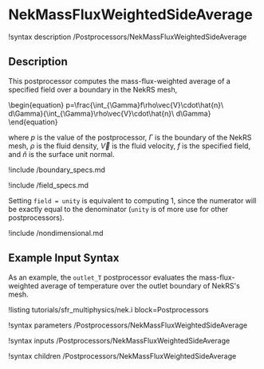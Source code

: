 # NekMassFluxWeightedSideAverage

!syntax description /Postprocessors/NekMassFluxWeightedSideAverage

## Description

This postprocessor computes the mass-flux-weighted average of
a specified field over a boundary in the NekRS mesh,

\begin{equation}
p=\frac{\int_{\Gamma}f\rho\vec{V}\cdot\hat{n}\ d\Gamma}{\int_{\Gamma}\rho\vec{V}\cdot\hat{n}\ d\Gamma}
\end{equation}

where $p$ is the value of the postprocessor,
$\Gamma$ is the boundary of the NekRS mesh,
$\rho$ is the fluid density, $\vec{V}$ is the fluid velocity,
$f$ is the specified field,
and $\hat{n}$ is the surface unit normal.

!include /boundary_specs.md

!include /field_specs.md

Setting `field = unity` is equivalent to computing
1, since the numerator will be exactly equal to the denominator (`unity` is
of more use for other postprocessors).

!include /nondimensional.md

## Example Input Syntax

As an example, the `outlet_T` postprocessor evaluates the mass-flux-weighted
average of temperature over the outlet boundary of NekRS's mesh.

!listing tutorials/sfr_multiphysics/nek.i
  block=Postprocessors

!syntax parameters /Postprocessors/NekMassFluxWeightedSideAverage

!syntax inputs /Postprocessors/NekMassFluxWeightedSideAverage

!syntax children /Postprocessors/NekMassFluxWeightedSideAverage
